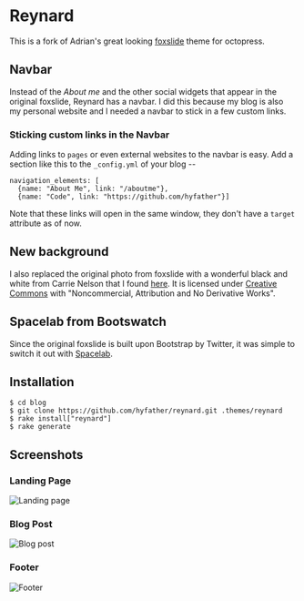 # Reynard #

This is a fork of Adrian's great looking [foxslide](https://github.com/sevenadrian/foxslide) theme for octopress.

## Navbar

Instead of the *About me* and the other social widgets that appear in
the original foxslide, Reynard has a navbar. I did this because my
blog is also my personal website and I needed a navbar to stick in a
few custom links.

### Sticking custom links in the Navbar

Adding links to `pages` or even external websites to the navbar is
easy. Add a section like this to the `_config.yml` of your blog --

````
navigation_elements: [
  {name: "About Me", link: "/aboutme"},
  {name: "Code", link: "https://github.com/hyfather"}]
````

Note that these links will open in the same window, they don't have a
`target` attribute as of now.


## New background

I also replaced the original photo from foxslide with a wonderful black and
white from Carrie Nelson that I found
[here](http://www.flickr.com/photos/69912667@N07/6778147487/). It is
licensed under [Creative
Commons](http://creativecommons.org/licenses/by-nc-nd/2.0/) with
"Noncommercial, Attribution and No Derivative Works".


## Spacelab from Bootswatch

Since the original foxslide is built upon Bootstrap by Twitter, it was
simple to switch it out with
[Spacelab](http://bootswatch.com/spacelab/).

## Installation

````
$ cd blog
$ git clone https://github.com/hyfather/reynard.git .themes/reynard
$ rake install["reynard"]
$ rake generate
````

## Screenshots

### Landing Page
![Landing page](https://raw.github.com/hyfather/reynard/master/screenshots/landingpage.png)

### Blog Post
![Blog post](https://raw.github.com/hyfather/reynard/master/screenshots/blogpost.png)

### Footer
![Footer](https://raw.github.com/hyfather/reynard/master/screenshots/footer.png)

